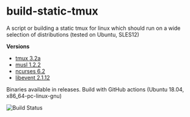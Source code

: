 # build-static-tmux

A script or building a static tmux for linux which should run on a wide selection of distributions (tested on Ubuntu, SLES12)

**Versions**
* [tmux 3.2a](https://github.com/tmux/tmux/)
* [musl 1.2.2](https://www.musl-libc.org/)
* [ncurses 6.2](https://invisible-island.net/ncurses/)
* [libevent 2.1.12](https://github.com/libevent/libevent/)

Binaries available in releases.
Build with GitHub actions (Ubuntu 18.04, x86_64-pc-linux-gnu)

![Build Status](https://github.com/mjakob-gh/build-static-tmux/actions/workflows/build.yml/badge.svg)

